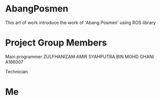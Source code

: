 # AbangPosmen
This art of work introduce the work of 'Abang Posmen' using ROS library

# Project Group Members

Main programmer
ZULFHANIZAM AMIR SYAHPUTRA BIN MOHD GHANI A166007

Technician


# Me

